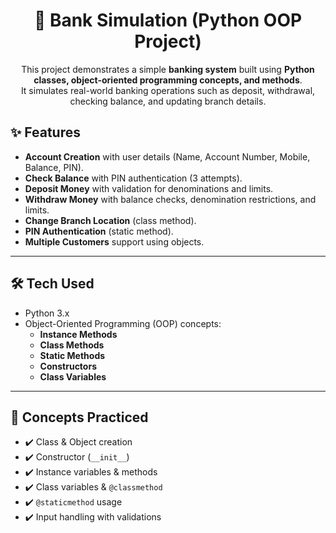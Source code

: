 <div align="center">
  <h1>🏦 Bank Simulation (Python OOP Project) </h1>

This project demonstrates a simple **banking system** built using **Python classes, object-oriented programming concepts, and methods**.  
It simulates real-world banking operations such as deposit, withdrawal, checking balance, and updating branch details.

</div>


## ✨ Features
- **Account Creation** with user details (Name, Account Number, Mobile, Balance, PIN).
- **Check Balance** with PIN authentication (3 attempts).
- **Deposit Money** with validation for denominations and limits.
- **Withdraw Money** with balance checks, denomination restrictions, and limits.
- **Change Branch Location** (class method).
- **PIN Authentication** (static method).
- **Multiple Customers** support using objects.

---

## 🛠️ Tech Used
- Python 3.x
- Object-Oriented Programming (OOP) concepts:
  - **Instance Methods**
  - **Class Methods**
  - **Static Methods**
  - **Constructors**
  - **Class Variables**

---

## 📖 Concepts Practiced

- ✔️ Class & Object creation  
- ✔️ Constructor (`__init__`)  
- ✔️ Instance variables & methods  
- ✔️ Class variables & `@classmethod`  
- ✔️ `@staticmethod` usage  
- ✔️ Input handling with validations  
